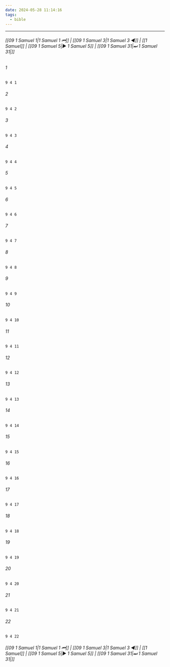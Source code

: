 ```yaml
---
date: 2024-05-28 11:14:16
tags:
  - bible
---
```

___

###### [[09 1 Samuel 1|1 Samuel 1 ⏮]] | [[09 1 Samuel 3|1 Samuel 3 ◀]] | [[1 Samuel]] | [[09 1 Samuel 5|▶ 1 Samuel 5]] | [[09 1 Samuel 31|⏭ 1 Samuel 31|]]

###### 1
``` verse
9 4 1 
```
###### 2
``` verse
9 4 2 
```
###### 3
``` verse
9 4 3 
```
###### 4
``` verse
9 4 4 
```
###### 5
``` verse
9 4 5 
```
###### 6
``` verse
9 4 6 
```
###### 7
``` verse
9 4 7 
```
###### 8
``` verse
9 4 8 
```
###### 9
``` verse
9 4 9 
```
###### 10
``` verse
9 4 10 
```
###### 11
``` verse
9 4 11 
```
###### 12
``` verse
9 4 12 
```
###### 13
``` verse
9 4 13 
```
###### 14
``` verse
9 4 14 
```
###### 15
``` verse
9 4 15 
```
###### 16
``` verse
9 4 16 
```
###### 17
``` verse
9 4 17 
```
###### 18
``` verse
9 4 18 
```
###### 19
``` verse
9 4 19 
```
###### 20
``` verse
9 4 20 
```
###### 21
``` verse
9 4 21 
```
###### 22
``` verse
9 4 22 
```

###### [[09 1 Samuel 1|1 Samuel 1 ⏮]] | [[09 1 Samuel 3|1 Samuel 3 ◀]] | [[1 Samuel]] | [[09 1 Samuel 5|▶ 1 Samuel 5]] | [[09 1 Samuel 31|⏭ 1 Samuel 31|]]


